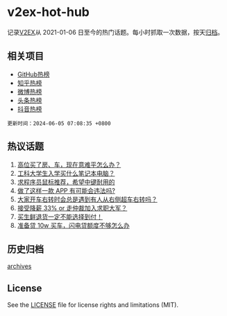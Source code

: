 # v2ex-hot-hub

 记录[V2EX](https://www.v2ex.com/)从 2021-01-06 日至今的热门话题。每小时抓取一次数据，按天[归档](archives)。
 
 ## 相关项目

- [GitHub热榜](https://github.com/snaildev/github-hot-hub)
- [知乎热榜](https://github.com/snaildev/zhihu-hot-hub)
- [微博热榜](https://github.com/snaildev/weibo-hot-hub)
- [头条热榜](https://github.com/snaildev/toutiao-hot-hub)
- [抖音热榜](https://github.com/snaildev/douyin-hot-hub)


 `更新时间：2024-06-05 07:08:35 +0800`

## 热议话题

1. [高位买了房、车，现在意难平怎么办？](https://www.v2ex.com/t/1046636)
1. [工科大学生入学买什么笔记本电脑？](https://www.v2ex.com/t/1046534)
1. [求程序员鼠标推荐，希望中键耐用的](https://www.v2ex.com/t/1046631)
1. [做了这样一款 APP 有可能会违法吗?](https://www.v2ex.com/t/1046589)
1. [大家开车右转时会总是遇到有人从右侧超车右转吗？](https://www.v2ex.com/t/1046563)
1. [接受降薪 33% or 走仲裁加入求职大军？](https://www.v2ex.com/t/1046628)
1. [买生鲜退货一定不能选择到付！](https://www.v2ex.com/t/1046637)
1. [准备贷 10w 买车，闪电贷额度不够怎么办](https://www.v2ex.com/t/1046622)

## 历史归档

[archives](archives)

## License

See the [LICENSE](LICENSE) file for license rights and limitations (MIT).
